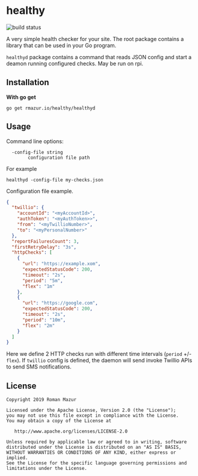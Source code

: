 healthy
=======

![build status](https://travis-ci.org/roman-mazur/healthy.svg?branch=master)

A very simple health checker for your site. The root package contains a library that can be used in your Go program.

`healthyd` package contains a command that reads JSON config and start a deamon running configured checks.
May be run on rpi.

Installation
------------

**With go get**

```
go get rmazur.io/healthy/healthyd
```

Usage
-----
Command line options:
```
  -config-file string
    	configuration file path
```

For example
```
healthyd -config-file my-checks.json
```

Configuration file example.
```json
{
  "twillio": {
    "accountId": "<myAccountId>",
    "authToken": "<myAuthToken>>",
    "from": "<myTwillioNumber>",
    "to": "<myPersonalNumber>"
  },
  "reportFailuresCount": 3,
  "firstRetryDelay": "3s",
  "httpChecks": [
    {
      "url": "https://example.xom",
      "expectedStatusCode": 200,
      "timeout": "2s",
      "period": "5m",
      "flex": "1m"
    },
    {
      "url": "https://google.com",
      "expectedStatusCode": 200,
      "timeout": "2s",
      "period": "10m",
      "flex": "2m"
    }
  ]
}
```
Here we define 2 HTTP checks run with different time intervals (`period` +/- `flex`).
If `twillio` config is defined, the daemon will send invoke Twillio APIs to send SMS notifications.

License
-------
    Copyright 2019 Roman Mazur
    
    Licensed under the Apache License, Version 2.0 (the "License");
    you may not use this file except in compliance with the License.
    You may obtain a copy of the License at
    
       http://www.apache.org/licenses/LICENSE-2.0
    
    Unless required by applicable law or agreed to in writing, software
    distributed under the License is distributed on an "AS IS" BASIS,
    WITHOUT WARRANTIES OR CONDITIONS OF ANY KIND, either express or implied.
    See the License for the specific language governing permissions and
    limitations under the License.
